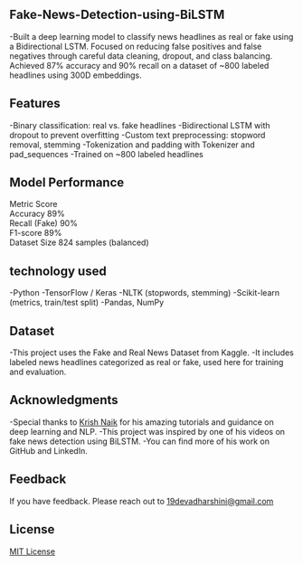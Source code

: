 ## Fake-News-Detection-using-BiLSTM
-Built a deep learning model to classify news headlines as real or fake using a Bidirectional LSTM. Focused on reducing false positives and false negatives through careful data cleaning, dropout, and class balancing. Achieved 87% accuracy and 90% recall on a dataset of ~800 labeled headlines using 300D embeddings.

## Features
-Binary classification: real vs. fake headlines
-Bidirectional LSTM with dropout to prevent overfitting
-Custom text preprocessing: stopword removal, stemming
-Tokenization and padding with Tokenizer and pad_sequences
-Trained on ~800 labeled headlines

## Model Performance

 Metric         Score                   
 Accuracy       89%                      
 Recall (Fake)  90%                      
 F1-score       89%                      
 Dataset Size   824 samples (balanced)   

## technology used
-Python
-TensorFlow / Keras
-NLTK (stopwords, stemming)
-Scikit-learn (metrics, train/test split)
-Pandas, NumPy

## Dataset
-This project uses the Fake and Real News Dataset from Kaggle.
-It includes labeled news headlines categorized as real or fake, used here for training and evaluation.

 ## Acknowledgments
-Special thanks to [Krish Naik](https://www.youtube.com/@krishnaik06) for his amazing tutorials and guidance on deep learning and NLP.
-This project was inspired by one of his videos on fake news detection using BiLSTM.
-You can find more of his work on GitHub and LinkedIn.

## Feedback
If you have feedback. Please reach out to 19devadharshini@gmail.com

## License
[MIT License](LICENSE)
